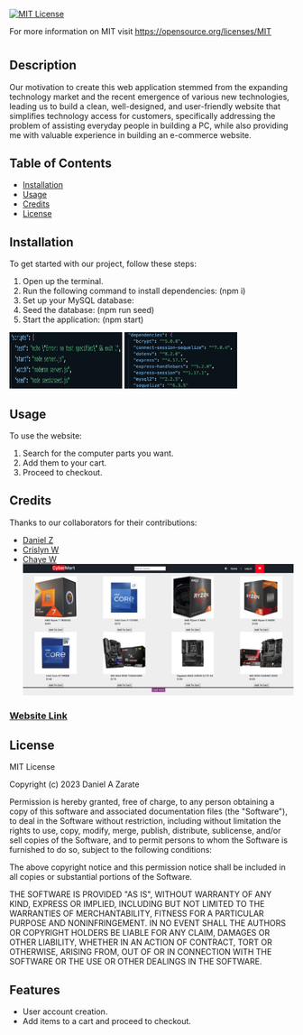 [![MIT License](https://img.shields.io/badge/License-MIT-blue.svg)](https://opensource.org/licenses/MIT)

For more information on MIT visit https://opensource.org/licenses/MIT
# <CyberMart>

## Description

Our motivation to create this web application stemmed from the expanding technology market and the recent emergence of various new technologies, leading us to build a clean, well-designed, and user-friendly website that simplifies technology access for customers, specifically addressing the problem of assisting everyday people in building a PC, while also providing me with valuable experience in building an e-commerce website.

## Table of Contents

- [Installation](#installation)
- [Usage](#usage)
- [Credits](#credits)
- [License](#license)

## Installation

To get started with our project, follow these steps:

1. Open up the terminal.
2. Run the following command to install dependencies: (npm i)
3. Set up your MySQL database:
4. Seed the database: (npm run seed)
5. Start the application: (npm start)

<img src="./public/img/scripts.png" alt="Scripts" width="200" height="100">
<img src="./public/img/dependencies.png" alt="Dependencies" width="200" height="100">


## Usage

To use the website:

1. Search for the computer parts you want.
2. Add them to your cart.
3. Proceed to checkout.

## Credits

Thanks to our collaborators for their contributions:

- [Daniel Z](https://github.com/Ch40s1)
- [Crislyn W](https://github.com/c-wrenn)
- [Chaye W](https://github.com/starshipog)
![websiteImage](./public/img/site.png)
### <a href="https://cybermart1-76e7c43ac326.herokuapp.com/">Website Link</a>


## License

MIT License

Copyright (c) 2023 Daniel A Zarate

Permission is hereby granted, free of charge, to any person obtaining a copy
of this software and associated documentation files (the "Software"), to deal
in the Software without restriction, including without limitation the rights
to use, copy, modify, merge, publish, distribute, sublicense, and/or sell
copies of the Software, and to permit persons to whom the Software is
furnished to do so, subject to the following conditions:

The above copyright notice and this permission notice shall be included in all
copies or substantial portions of the Software.

THE SOFTWARE IS PROVIDED "AS IS", WITHOUT WARRANTY OF ANY KIND, EXPRESS OR
IMPLIED, INCLUDING BUT NOT LIMITED TO THE WARRANTIES OF MERCHANTABILITY,
FITNESS FOR A PARTICULAR PURPOSE AND NONINFRINGEMENT. IN NO EVENT SHALL THE
AUTHORS OR COPYRIGHT HOLDERS BE LIABLE FOR ANY CLAIM, DAMAGES OR OTHER
LIABILITY, WHETHER IN AN ACTION OF CONTRACT, TORT OR OTHERWISE, ARISING FROM,
OUT OF OR IN CONNECTION WITH THE SOFTWARE OR THE USE OR OTHER DEALINGS IN THE
SOFTWARE.

## Features

- User account creation.
- Add items to a cart and proceed to checkout.
